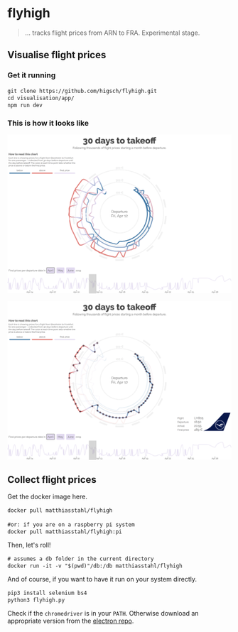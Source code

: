 # flyhigh

>... tracks flight prices from ARN to FRA. Experimental stage.


## Visualise flight prices


### Get it running
```
git clone https://github.com/higsch/flyhigh.git
cd visualisation/app/
npm run dev
```

### This is how it looks like
![Screenshot_00](/visualisation/app/screenshot_00.png)


![Screenshot_01](/visualisation/app/screenshot_01.png)


## Collect flight prices
Get the docker image here.
```
docker pull matthiasstahl/flyhigh

#or: if you are on a raspberry pi system
docker pull matthiasstahl/flyhigh:pi
```

Then, let's roll!
```
# assumes a db folder in the current directory
docker run -it -v "$(pwd)"/db:/db matthiasstahl/flyhigh
```

And of course, if you want to have it run on your system directly.
```
pip3 install selenium bs4
python3 flyhigh.py
```
Check if the `chromedriver` is in your `PATH`. Otherwise download
an appropriate version from the [electron repo](https://github.com/electron/electron/releases).
